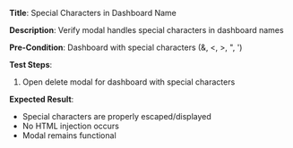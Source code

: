 **Title**: Special Characters in Dashboard Name

**Description**: Verify modal handles special characters in dashboard names

**Pre-Condition**: Dashboard with special characters (&, <, >, ", ')

**Test Steps**:
1. Open delete modal for dashboard with special characters

**Expected Result**:
- Special characters are properly escaped/displayed
- No HTML injection occurs
- Modal remains functional